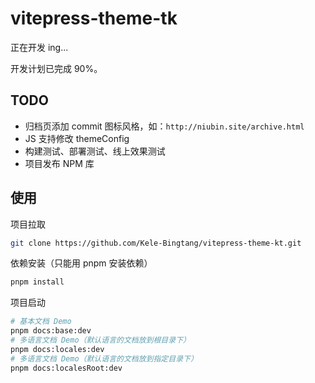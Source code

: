 # vitepress-theme-tk

正在开发 ing...

开发计划已完成 90%。

## TODO

- 归档页添加 commit 图标风格，如：`http://niubin.site/archive.html`
- JS 支持修改 themeConfig
- 构建测试、部署测试、线上效果测试
- 项目发布 NPM 库

## 使用

项目拉取

```bash
git clone https://github.com/Kele-Bingtang/vitepress-theme-kt.git
```

依赖安装（只能用 pnpm 安装依赖）

```bash
pnpm install
```

项目启动

```bash
# 基本文档 Demo
pnpm docs:base:dev
# 多语言文档 Demo（默认语言的文档放到根目录下）
pnpm docs:locales:dev
# 多语言文档 Demo（默认语言的文档放到指定目录下）
pnpm docs:localesRoot:dev
```
